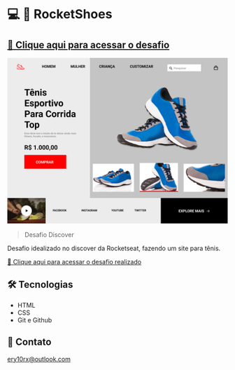 # 💻 📱 RocketShoes

## [🔗 Clique aqui para acessar o desafio](https://efficient-sloth-d85.notion.site/Desafio-RocketShoes-c21f2886517b4424a45e13345953cef0) 
![desafio](./github/desafio.png)

> Desafio Discover

Desafio idealizado no discover da Rocketseat, fazendo um site para tênis.


[🔗 Clique aqui para acessar o desafio realizado](https://ery10.github.io/Login-Form/)

## 🛠 Tecnologias

- HTML
- CSS
- Git e Github

## 💙 Contato

ery10rx@outlook.com